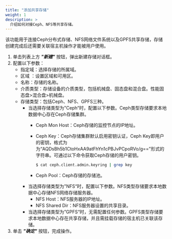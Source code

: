```yaml
---
title: "添加共享存储"
weight: 1
description: >
  介绍如何对接Ceph、NFS等共享存储。
---
```


该功能用于连接Ceph分布式存储、NFS网络文件系统以及GPFS共享存储，存储创建完成后还需要关联宿主机操作才能被用户使用。



1. 单击列表上方 **_"新建"_** 按钮，弹出新建存储对话框。
2. 配置以下参数：
   - 指定域：选择存储的所属域。
   - 区域 ：设置区域和可用区。
   - 名称：存储的名称。
   - 介质类型：存储设备的介质类型，包括机械盘、固态盘和混合盘。性能固态盘>混合盘>机械盘。
   - 存储类型：包括Ceph、NFS、GPFS三种。
      - 当选择存储类型为"Ceph“时，配置以下参数。Ceph类型存储要求本地数据中心存在Ceph存储集群。
          - Ceph Mon Host：Ceph存储的监控节点的IP地址。
          - Ceph Key：Ceph存储集群默认启用密钥认证，Ceph Key即用户的密钥，格式为为“AQDsBh5b1CtoHxAA9atFhYn1cPBJvPCpoRVo/g==”形式的字符串。可通过以下命令获取Ceph存储的用户密钥。

            ```bash
            $ cat ceph.client.admin.keyring | grep key
            ```

          - Ceph Pool：Ceph存储的存储池。
      - 当选择存储类型为"NFS“时，配置以下参数。NFS类型存储要求本地数据中心存储NFS网络存储服务器。
          - NFS Host：NFS服务器的IP地址。
          - NFS Shared Dir：NFS服务器设置的共享目录。
      - 当选择存储类型为”GPFS“时，无需配置任何参数。GPFS类型存储要求本地数据中心存在共享存储，并且需挂载存储的宿主机已关联该存储。
3. 单击 **_"确定"_** 按钮，完成操作。
